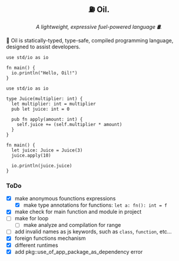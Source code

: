 <p align="center">
  <h2 align="center">⛽ Oil.</h2>
  <p align="center"><i>A lightweight, expressive fuel-powered language 🛢️.</i>
</p>

🧴 Oil is statically-typed, type-safe, compiled programming language, designed to assist developers.

```oil
use std/io as io

fn main() {
  io.println("Hello, Oil!")
}
```

```oil
use std/io as io

type Juice(multiplier: int) {
  let multiplier: int = multiplier
  pub let juice: int = 0

  pub fn apply(amount: int) {
    self.juice += (self.multiplier * amount)
  }
}

fn main() {
  let juice: Juice = Juice(3)
  juice.apply(10)

  io.println(juice.juice)
}
```

### ToDo
- [x] make anonymous founctions expressions
	- [x] make type annotations for functions: ```let a: fn(): int = f```
- [x] make check for main function and module in project
- [ ] make for loop
    - [ ] make analyze and compilation for range
- [ ] add invalid names as js keywords, such as `class`, `function`, etc...
- [x] foreign functions mechanism
- [x] different runtimes
- [x] add pkg::use_of_app_package_as_dependency error
